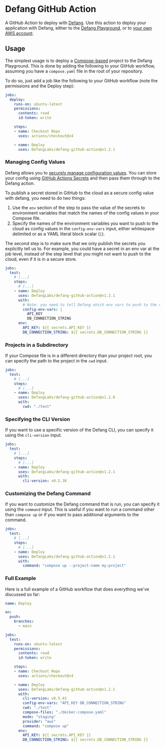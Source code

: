# Defang GitHub Action

A GitHub Action to deploy with [Defang](https://defang.io/). Use this action to deploy your application with Defang, either to the [Defang Playground](https://docs.defang.io/docs/providers/playground), or to [your own AWS account](https://docs.defang.io/docs/providers/aws).

## Usage

The simplest usage is to deploy a [Compose-based](https://github.com/compose-spec/compose-spec/blob/main/spec.md) project to the Defang Playground. This is done by adding the following to your GitHub workflow, assuming you have a `compose.yaml` file in the root of your repository.

To do so, just add a job like the following to your GitHub workflow (note the permissions and the Deploy step):

```yaml
jobs:
  deploy:
    runs-on: ubuntu-latest
    permissions:
      contents: read
      id-token: write

    steps:
    - name: Checkout Repo
      uses: actions/checkout@v4

    - name: Deploy
      uses: DefangLabs/defang-github-action@v1.2.1
```

### Managing Config Values

Defang allows you to [securely manage configuration values](https://docs.defang.io/docs/concepts/configuration). You can store your config using [GitHub Actions Secrets](https://docs.github.com/en/actions/security-guides/using-secrets-in-github-actions) and then pass them through to the Defang action.

To publish a secret stored in GitHub to the cloud as a secure config value with defang, you need to do two things:

  1. Use the `env` section of the step to pass the value of the secrets to environment variables that match the names of the config values in your Compose file.
  2. Specify the names of the environment variables you want to push to the cloud as config values in the `config-env-vars` input, either whitespace delimited or as a YAML literal block scalar (`|`).

The second step is to make sure that we only publish the secrets you explicitly tell us to. For example, you could have a secret in an env var at the job level, instead of the step level that you might not want to push to the cloud, even if it is in a secure store.

```yaml
jobs:
  test:
    # [...]
    steps:
      # [...]
    - name: Deploy
      uses: DefangLabs/defang-github-action@v1.2.1
      with:
        # Note: you need to tell Defang which env vars to push to the cloud as config values here. Only these ones will be pushed up.
        config-env-vars: |
          API_KEY
          DB_CONNECTION_STRING
      env:
        API_KEY: ${{ secrets.API_KEY }}
        DB_CONNECTION_STRING: ${{ secrets.DB_CONNECTION_STRING }}
```

### Projects in a Subdirectory

If your Compose file is in a different directory than your project root, you can specify the path to the project in the `cwd` input.

```yaml
jobs:
  test:
    # [...]
    steps:
      # [...]
    - name: Deploy
      uses: DefangLabs/defang-github-action@v1.2.0
      with:
        cwd: "./test"
```

### Specifying the CLI Version

If you want to use a specific version of the Defang CLI, you can specify it using the `cli-version` input.

```yaml
jobs:
  test:
    # [...]
    steps:
      # [...]
    - name: Deploy
      uses: DefangLabs/defang-github-action@v1.2.1
      with:
        cli-version: v0.5.38
```

### Customizing the Defang Command

If you want to customize the Defang command that is run, you can specify it using the `command` input.
This is useful if you want to run a command other than `compose up` or if you want to pass additional arguments to the command.

```yaml
jobs:
  test:
    # [...]
    steps:
      # [...]
    - name: Deploy
      uses: DefangLabs/defang-github-action@v1.2.1
      with:
        command: "compose up --project-name my-project"
```

### Full Example

Here is a full example of a GitHub workflow that does everything we've discussed so far:

```yaml
name: Deploy

on:
  push:
    branches:
      - main

jobs:
  test:
    runs-on: ubuntu-latest
    permissions:
      contents: read
      id-token: write

    steps:
    - name: Checkout Repo
      uses: actions/checkout@v4

    - name: Deploy
      uses: DefangLabs/defang-github-action@v1.2.1
      with:
        cli-version: v0.5.43
        config-env-vars: "API_KEY DB_CONNECTION_STRING"
        cwd: "./test"
        compose-files: "./docker-compose.yaml"
        mode: "staging"
        provider: "aws"
        command: "compose up"
      env:
        API_KEY: ${{ secrets.API_KEY }}
        DB_CONNECTION_STRING: ${{ secrets.DB_CONNECTION_STRING }}
```

